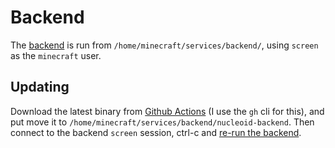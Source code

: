 # Backend

The [backend](https://github.com/NucleoidMC/nucleoid-backend) is run from `/home/minecraft/services/backend/`, using `screen` as the `minecraft` user.

## Updating

Download the latest binary from [Github Actions](https://github.com/NucleoidMC/nucleoid-backend/actions) (I use the `gh` cli for this), and put move it to `/home/minecraft/services/backend/nucleoid-backend`. Then connect to the backend `screen` session, ctrl-c and [re-run the backend](../../../guides/reboot#start-up-standalone-services).

